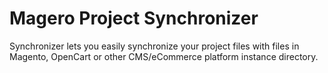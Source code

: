 Magero Project Synchronizer
============================

Synchronizer lets you easily synchronize your project files with files in Magento, OpenCart or other CMS/eCommerce platform instance directory.
